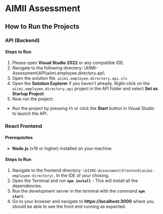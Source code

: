 # AIMII Assessment

## How to Run the Projects

### API (Backend)

#### Steps to Run
1. Please open **Visual Studio 2022** or any compatible IDE.
2. Navigate to the following directory: \AIIMI-Assessment\API\aiimi.employee.directory.api\
3. Open the solution file. `aiimi.employee.directory.api.sln`
4. Open the **Solution Explorer** if you haven't already. Right-click on the `aiimi.employee.directory.api` project in the API folder and select **Set as Startup Project**.
4. Now run the project:
- Run the project by pressing `F5` or click the **Start** button in Visual Studio to launch the API.

### React Frontend

#### Prerequisites
- **Node.js** (v16 or higher) installed on your machine.

#### Steps to Run
1. Navigate to the frontend directory: `\AIIMI-Assessment\Frontend\aiimi-employee-directory\`. In the IDE of your chosing.
2. Open the Terminal and run **`npm install`** - This will install all the dependencies.
3. Run the development server in the terminal with the command **`npm start`**.
4. Go to your browser and navigate to **https://localhost:3000** where you should be able to see the front end running as expected.
